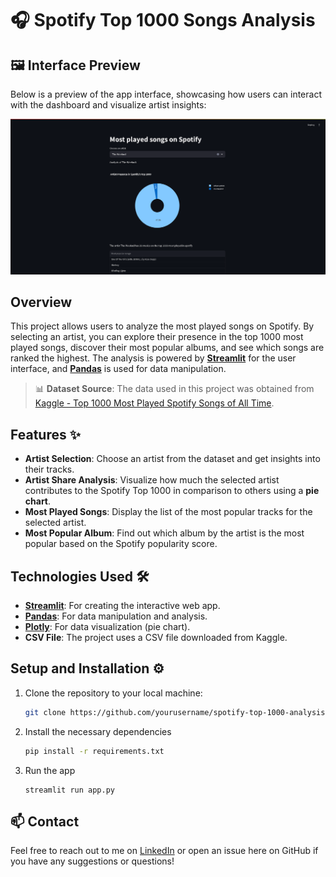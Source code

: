 # 🎧 Spotify Top 1000 Songs Analysis

## 🖼️ Interface Preview

Below is a preview of the app interface, showcasing how users can interact with the dashboard and visualize artist insights:

![App Interface](./assets/data_screen.png)

## Overview

This project allows users to analyze the most played songs on Spotify. By selecting an artist, you can explore their presence in the top 1000 most played songs, discover their most popular albums, and see which songs are ranked the highest. The analysis is powered by **[Streamlit](https://streamlit.io/)** for the user interface, and **[Pandas](https://pandas.pydata.org/)** is used for data manipulation.

> 📊 **Dataset Source**: The data used in this project was obtained from [Kaggle - Top 1000 Most Played Spotify Songs of All Time](https://www.kaggle.com/datasets/kunalgp/top-1000-most-played-spotify-songs-of-all-time).

## Features ✨

- **Artist Selection**: Choose an artist from the dataset and get insights into their tracks.
- **Artist Share Analysis**: Visualize how much the selected artist contributes to the Spotify Top 1000 in comparison to others using a **pie chart**.
- **Most Played Songs**: Display the list of the most popular tracks for the selected artist.
- **Most Popular Album**: Find out which album by the artist is the most popular based on the Spotify popularity score.

## Technologies Used 🛠️

- **[Streamlit](https://streamlit.io/)**: For creating the interactive web app.
- **[Pandas](https://pandas.pydata.org/)**: For data manipulation and analysis.
- **[Plotly](https://plotly.com/python/pie-charts/)**: For data visualization (pie chart).
- **CSV File**: The project uses a CSV file downloaded from Kaggle.

## Setup and Installation ⚙️

1. Clone the repository to your local machine:
   ```bash
   git clone https://github.com/yourusername/spotify-top-1000-analysis.git
2. Install the necessary dependencies
   ```bash
   pip install -r requirements.txt

3. Run the app
   ```
   streamlit run app.py

## 📫 Contact

Feel free to reach out to me on [LinkedIn](https://www.linkedin.com/in/eduardo-medolago-364288259/) or open an issue here on GitHub if you have any suggestions or questions!
